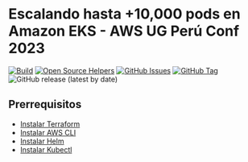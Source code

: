 # Escalando hasta +10,000 pods en Amazon EKS - AWS UG Perú Conf 2023

[![Build](https://github.com/punkerside/ugperu-demo/actions/workflows/main.yml/badge.svg?branch=main)](https://github.com/punkerside/ugperu-demo/actions/workflows/main.yml)
[![Open Source Helpers](https://www.codetriage.com/punkerside/ugperu-demo/badges/users.svg)](https://www.codetriage.com/punkerside/ugperu-demo)
[![GitHub Issues](https://img.shields.io/github/issues/punkerside/ugperu-demo.svg)](https://github.com/punkerside/ugperu-demo/issues)
[![GitHub Tag](https://img.shields.io/github/tag-date/punkerside/ugperu-demo.svg?style=plastic)](https://github.com/punkerside/ugperu-demo/tags/)
![GitHub release (latest by date)](https://img.shields.io/github/v/release/punkerside/ugperu-demo)

## **Prerrequisitos**

* [Instalar Terraform](https://www.terraform.io/downloads.html)
* [Instalar AWS CLI](https://docs.aws.amazon.com/cli/latest/userguide/cli-chap-install.html)
* [Instalar Helm](https://helm.sh/docs/intro/install/)
* [Instalar Kubectl](https://kubernetes.io/es/docs/tasks/tools/install-kubectl/#instalar-kubectl)

